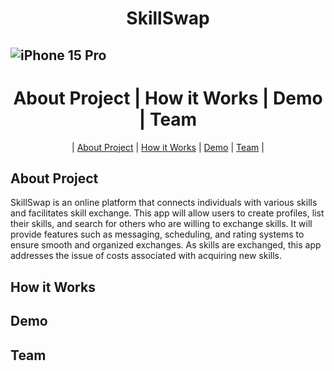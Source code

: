 <h1 align="center">SkillSwap</h1>

## ![iPhone 15 Pro](https://github.com/TechLabs-Berlin/ws24-skillswap/assets/150553622/05288c05-eac7-4293-8f3c-8814a0f83ed7)

<h1 align="center">About Project | How it Works | Demo | Team</h1> 

<p align="center">
  | <a href="About Project">About Project</a>  |
  <a href="How it Works">How it Works</a>  |
  <a href="Demo">Demo</a> |
  <a href="Team">Team</a>  |
</p>

## About Project

SkillSwap is an online platform that connects individuals with various skills and facilitates skill exchange. This app will allow users to create profiles, list their skills, and search for others who are willing to exchange skills. It will provide features such as messaging, scheduling, and rating systems to ensure smooth and organized exchanges. As skills are exchanged, this app  addresses the issue of costs associated with acquiring new skills.

## How it Works

## Demo

## Team
